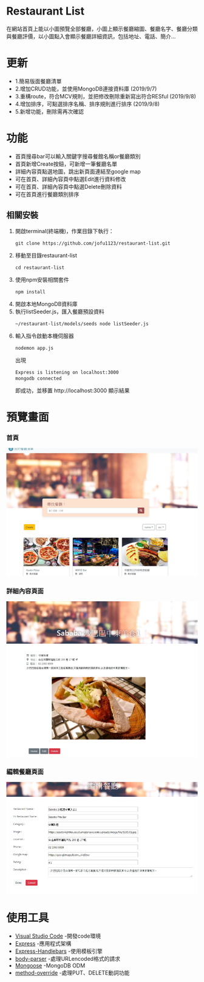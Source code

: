 # Restaurant List
在網站首頁上能以小圖預覽全部餐廳，小圖上顯示餐廳縮圖、餐廳名字、餐廳分類與餐廳評價，以小圖點入會顯示餐廳詳細資訊，包括地址、電話、簡介...

# 更新
+ 1.簡易版面餐廳清單
+ 2.增加CRUD功能，並使用MongoDB連接資料庫 (2019/9/7)
+ 3.重構route，符合MCV規則，並把修改刪除重新寫出符合RESful (2019/9/8)
+ 4.增加排序，可點選排序名稱、排序規則進行排序 (2019/9/8)
+ 5.新增功能，刪除需再次確認

# 功能
+ 首頁搜尋bar可以輸入關鍵字搜尋餐館名稱or餐廳類別
+ 首頁新增Create按鈕，可新增一筆餐廳名單
+ 詳細內容頁點選地圖，跳出新頁面連結至google map
+ 可在首頁、詳細內容頁中點選Edit進行資料修改
+ 可在首頁、詳細內容頁中點選Delete刪除資料
+ 可在首頁進行餐廳類別排序

## 相關安裝
1. 開啟terminal(終端機)，作業目錄下執行：
   ```
   git clone https://github.com/jofu1123/restaurant-list.git
   ```
2. 移動至目錄restaurant-list
   ```
   cd restaurant-list
   ```
3. 使用npm安裝相關套件
   ```
   npm install
   ```
4. 開啟本地MongoDB資料庫
5. 執行listSeeder.js，匯入餐廳預設資料
   ```
   ~/restaurant-list/models/seeds node listSeeder.js
   ```
6. 輸入指令啟動本機伺服器
   ```
   nodemon app.js
   ```
   出現
   ```
   Express is listening on localhost:3000
   mongodb connected
   ```
   即成功，並移置 http://localhost:3000 顯示結果
   
# 預覽畫面
### 首頁
![index](https://github.com/jofu1123/restaurant-list/blob/master/photo/index1.jpg)
### 詳細內容頁面
![detail](https://github.com/jofu1123/restaurant-list/blob/master/photo/detail.jpg)
### 編輯餐廳頁面
![edit](https://github.com/jofu1123/restaurant-list/blob/master/photo/edit.jpg)

# 使用工具
 + [Visual Studio Code](https://visualstudio.microsoft.com/zh-hant/) -開發code環境
 + [Express](https://www.npmjs.com/package/express) -應用程式架構
 + [Express-Handlebars](https://www.npmjs.com/package/express-handlebars) -使用模板引擎
 + [body-parser](https://www.npmjs.com/package/body-parser) -處理URLencoded格式的請求
 + [Mongoose](https://www.npmjs.com/package/mongoose) -MongoDB ODM
 + [method-override](https://www.npmjs.com/package/method-override) -處理PUT、DELETE動詞功能
